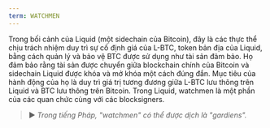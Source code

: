 ```yaml
---
term: WATCHMEN
---
```


Trong bối cảnh của Liquid (một sidechain của Bitcoin), đây là các thực thể chịu trách nhiệm duy trì sự cố định giá của L-BTC, token bản địa của Liquid, bằng cách quản lý và bảo vệ BTC được sử dụng như tài sản đảm bảo. Họ đảm bảo rằng tài sản được chuyển giữa blockchain chính của Bitcoin và sidechain Liquid được khóa và mở khóa một cách đúng đắn. Mục tiêu của hành động của họ là duy trì giá trị tương đương giữa L-BTC lưu thông trên Liquid và BTC lưu thông trên Bitcoin. Trong Liquid, watchmen là một phần của các quan chức cùng với các blocksigners.

> ► *Trong tiếng Pháp, "watchmen" có thể được dịch là "gardiens".*